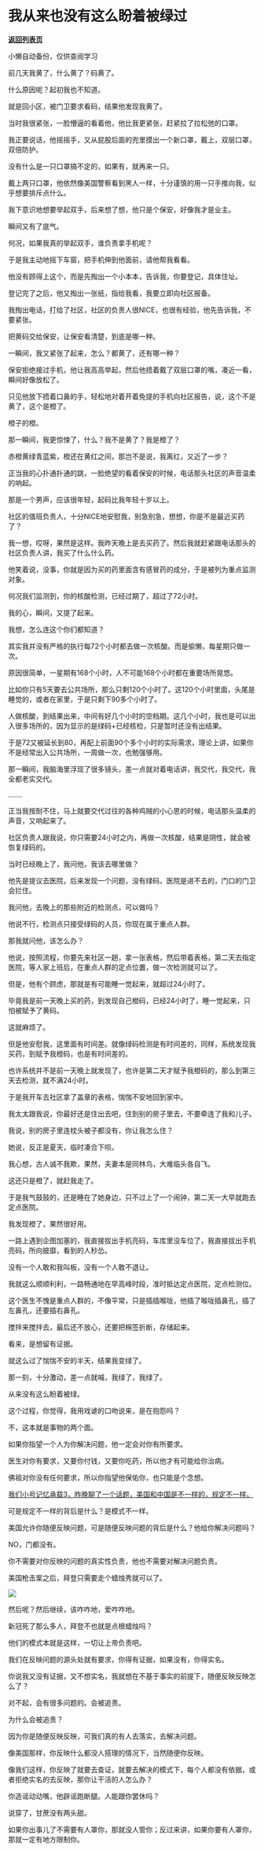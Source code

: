 # 我从来也没有这么盼着被绿过

[**返回列表页**](/gzh/记忆承载)

小懒自动备份，仅供查阅学习

前几天我黄了，什么黄了？码黄了。

  

什么原因呢？起初我也不知道。

  

就是回小区，被门卫要求看码，结果他发现我黄了。  

  

当时我很紧张，一脸懵逼的看着他，他比我更紧张，赶紧拉了拉松弛的口罩。

  

我正要说话，他摇摇手，又从屁股后面的兜里摸出一个新口罩，戴上，双层口罩，双倍防护。  

  

没有什么是一只口罩搞不定的，如果有，就再来一只。  

  

戴上两只口罩，他依然像美国警察看到黑人一样，十分谨慎的用一只手推向我，似乎想要排斥点什么。  

  

我下意识地想要举起双手，后来想了想，他只是个保安，好像我才是业主。

  

瞬间又有了底气。

  

何况，如果我真的举起双手，谁负责拿手机呢？

  

于是我主动地摇下车窗，把手机伸到他面前，请他帮我看看。  

  

他没有顾得上这个，而是先掏出一个小本本，告诉我，你要登记，具体住址。  

  

登记完了之后，他又掏出一张纸，指给我看，我要立即向社区报备。  

  

我掏出电话，打给了社区，社区的负责人很NICE，也很有经验，他先告诉我，不要紧张。  

  

把黄码交给保安，让保安看清楚，到底是哪一种。

  

一瞬间，我又紧张了起来，怎么？都黄了，还有哪一种？  

  

保安拒绝接过手机，他让我高高举起，然后他捂着戴了双层口罩的嘴，凑近一看，瞬间好像放松了。  

  

只见他放下捂着口鼻的手，轻松地对着开着免提的手机向社区报告，说，这个不是黄了，这个是橙了。

  

橙子的橙。

  

那一瞬间，我更惊悚了，什么？我不是黄了？我是橙了？  

  

赤橙黄绿青蓝紫，橙还在黄红之间，那岂不是说，我离红，又近了一步？  

  

正当我的心扑通扑通的跳，一脸绝望的看着保安的时候，电话那头社区的声音温柔的响起。

  

那是一个男声，应该很年轻，起码比我年轻十岁以上。

  

社区的值班负责人，十分NICE地安慰我，别急别急，想想，你是不是最近买药了？

  

我一想，哎呀，果然是这样。我昨天晚上是去买药了。然后我就赶紧跟电话那头的社区负责人讲，我买了什么什么药。

  

他笑着说，没事，你就是因为买的药里面含有感冒药的成分，于是被列为重点监测对象。

  

何况我们监测到，你的核酸检测，已经过期了，超过了72小时。  

  

我的心，瞬间，又提了起来。

  

我想，怎么连这个你们都知道？

  

其实我并没有严格的执行每72个小时都去做一次核酸。而是偷懒，每星期只做一次。  

  

原因很简单，一星期有168个小时，人不可能168个小时都在重要场所晃悠。

  

比如你只有5天要去公共场所，那么只剩120个小时了。这120个小时里面，头尾是睡觉的，或者在家里，于是只剩下90多个小时了。  

  

人做核酸，到结果出来，中间有好几个小时的空档期。这几个小时，我也是可以出入很多场所的，因为显示的是绿码+已经核检，只是暂时还没有出结果。  

  

于是72又被延长到80，再配上前面90个多个小时的实际需求，理论上讲，如果你不是经常出入公共场所，一周做一次，也勉强够用。

  

那一瞬间，我脑海里浮现了很多镜头，差一点就对着电话讲，我交代，我交代，我全都老实交代。  

  

.......  

  

正当我按耐不住，马上就要交代过往的各种鸡贼的小心思的时候，电话那头温柔的声音，又响起来了。

  

社区负责人跟我说，你只需要24小时之内，再做一次核酸，结果是阴性，就会被恢复绿码的。

  

当时已经晚上了，我问他，我该去哪里做？  

  

他先是提议去医院，后来发现一个问题，没有绿码，医院是进不去的，门口的门卫会拦住。

  

我问他，去晚上的那些附近的检测点，可以做吗？

  

他说不行，检测点只接受绿码的人员，你现在属于重点人群。

  

那我就问他，该怎么办？

  

他说，按照流程，你要先来社区一趟，拿一张表格，然后带着表格，第二天去指定医院，等人家上班后，在重点人群的定点位置，做一次检测就可以了。

  

但是，他有个顾虑，那就是有可能睡一觉起来，就超过24小时了。  

  

毕竟我是前一天晚上买的药，到发现自己橙码，已经24小时了，睡一觉起来，只怕被赋予了黄码。  

  

这就麻烦了。

  

但是他安慰我，这里面有时间差。就像绿码检测是有时间差的，同样，系统发现我买药，到赋予我橙码，也是有时间差的。

  

也许系统并不是前一天晚上就发现了，也许是第二天才赋予我橙码的，那么到第三天去检测，就不满24小时。  

  

于是我开车去社区拿了盖章的表格，惴惴不安地回到家中。  

  

我太太跟我说，你最好还是住出去吧，住到别的房子里去，不要牵连了我和儿子。

  

我说，别的房子里连枕头被子都没有，你让我怎么住？  

  

她说，反正是夏天，临时凑合下呗。

  

我心想，古人诚不我欺，果然，夫妻本是同林鸟，大难临头各自飞。

  

这还只是橙了，就赶我走了。  

  

于是我气鼓鼓的，还是睡在了她身边，只不过上了一个闹钟，第二天一大早就跑去定点医院。

  

我发现橙了，果然很好用。  

  

一路上遇到企图加塞的，我直接拔出手机亮码，车库里没车位了，我直接拔出手机亮码，所向披靡，看到的人秒怂。

  

没有一个人敢和我叫板，没有一个人敢不退让。

  

我就这么顺顺利利，一路畅通地在早高峰时段，准时抵达定点医院，定点检测位。  

  

这个医生不愧是重点人群的，不像平常，只是插插喉咙，他插了喉咙插鼻孔，插了左鼻孔，还要插右鼻孔。

  

搅拌来搅拌去，最后还不放心，还要把棉签折断，存储起来。

  

看来，是想留有证据。  

  

就这么过了惴惴不安的半天，结果我变绿了。  

  

那一刻，十分激动，差一点就喊，我绿了，我绿了。

  

从来没有这么盼着被绿。  

  

这个过程，你觉得，我用戏谑的口吻说来，是在抱怨吗？  

  

不，这本就是事物的两个面。

  

如果你指望一个人为你解决问题，他一定会对你有所要求。

  

医生对你有要求，又要你付钱，又要你吃药，所以他才有可能给你治病。  

  

佛祖对你没有任何要求，所以你指望他保佑你，也只能是个念想。  

  

[我们小号记忆承载3，昨晚聊了一个话题，美国和中国是不一样的，规定不一样。](http://mp.weixin.qq.com/s?__biz=MzU3NDc5Nzc0NQ==&mid=2247518524&idx=2&sn=64ac0c456e12d6fd1fa894ceeb9f5a87&chksm=fd2e2be2ca59a2f41ac894e64ed137196261f091fc8dc0bef5722d5b6be08b6a38918bc79bbb&scene=21#wechat_redirect)  

  

可是规定不一样的背后是什么？是模式不一样。

  

美国允许你随便反映问题，可是随便反映问题的背后是什么？他给你解决问题吗？  

  

NO，门都没有。

  

你不需要对你反映的问题的真实性负责，他也不需要对解决问题负责。  

  

美国枪击案之后，拜登只需要走个蜡烛秀就可以了。  

  

![](https://mmbiz.qpic.cn/mmbiz_png/aYCQDPqZ8kwt0ZW9xQvXaj0wWGv2kX68U9SFWpiaGicxrKJg7hY1yiaHHibFPd6c7abeLTEgy2QiapZ2wuZHM0HHScg/640?wx_fmt=png)

  

然后呢？然后继续，该咋咋地，爱咋咋地。

  

新冠死了那么多人，拜登不也就是点根蜡烛吗？  

  

他们的模式本就是这样，一切让上帝负责吧。

  

我们在反映问题的源头处就有要求，你得有证据，如果没有，你得实名。  

  

你说我又没有证据，又不想实名，我就想在不基于事实的前提下，随便反映反映怎么了？

  

对不起，会有很多问题的。会被追责。  

  

为什么会被追责？

  

因为你是随便反映反映，可我们真的有人去落实，去解决问题。  

  

像美国那样，你反映什么都没人搭理的情况下，当然随便你反映。

  

像我们这样，你反映了就要去查证，就要去解决的模式下，每个人都没有依据，或者拒绝实名的去反映，那你让干活的人怎么办？  

  

你造谣动动嘴，他辟谣跑断腿。人能跟你罢休吗？

  

说穿了，甘蔗没有两头甜。

  

如果你出事儿了不需要有人罩你，那就没人管你；反过来讲，如果你要有人罩你，那就一定有地方限制你。

